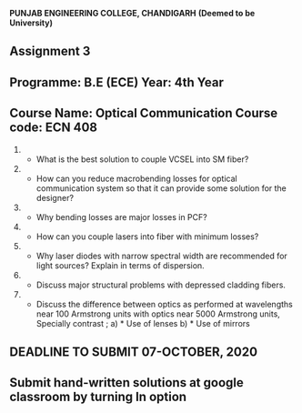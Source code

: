 **PUNJAB ENGINEERING COLLEGE, CHANDIGARH**
       **(Deemed to be University)**

## Assignment 3
 
## Programme: B.E (ECE)                                                                  Year: 4th Year
## Course Name: Optical Communication                                                  Course code: ECN 408

1.   * What is the best solution to couple VCSEL into SM fiber?
2.   * How can you reduce macrobending losses for optical communication system so that it can provide some solution for the designer?
3.   * Why bending losses are major losses in PCF?
4.   * How can you couple lasers into fiber with minimum losses?
5.   * Why laser diodes with narrow spectral width are recommended for light sources? Explain in terms of dispersion.
6.   * Discuss major structural problems with depressed cladding fibers.
7.   * Discuss the difference between optics as performed at wavelengths near 100 Armstrong  units with optics near 5000 Armstrong units, Specially contrast ;
     a)    * Use of lenses
     b)	   * Use of mirrors
     
     
     
     
## DEADLINE TO SUBMIT 07-OCTOBER, 2020
## Submit hand-written solutions at google classroom by turning In option
